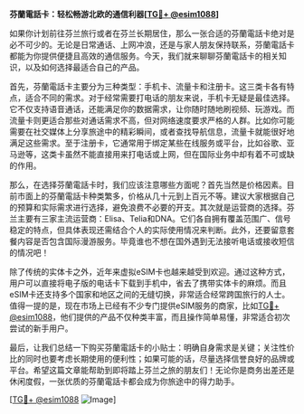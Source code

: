 **芬蘭電話卡：轻松畅游北欧的通信利器[[TG💪+ @esim1088](https://t.me/s/esim1088)]**

如果你计划前往芬兰旅行或者在芬兰长期居住，那么一张合适的芬蘭電話卡绝对是必不可少的。无论是日常通话、上网冲浪，还是与家人朋友保持联系，芬蘭電話卡都能为你提供便捷且高效的通信服务。今天，我们就来聊聊芬蘭電話卡的相关知识，以及如何选择最适合自己的产品。

首先，芬蘭電話卡主要分为三种类型：手机卡、流量卡和注册卡。这三类卡各有特点，适合不同的需求。对于经常需要打电话的朋友来说，手机卡无疑是最佳选择。它不仅支持语音通话，还能满足你的数据需求，让你随时随地刷视频、玩游戏。而流量卡则更适合那些对通话需求不高，但对网络速度要求严格的人群。比如你可能需要在社交媒体上分享旅途中的精彩瞬间，或者查找导航信息，流量卡就能很好地满足这些需求。至于注册卡，它通常用于绑定某些在线服务或平台，比如谷歌、亚马逊等，这类卡虽然不能直接用来打电话或上网，但在国际业务中却有着不可或缺的作用。

那么，在选择芬蘭電話卡时，我们应该注意哪些方面呢？首先当然是价格因素。目前市面上的芬蘭電話卡种类繁多，价格从几十元到上百元不等。建议大家根据自己的预算和实际需求进行选择，避免浪费不必要的开支。其次就是运营商的选择。芬兰主要有三家主流运营商：Elisa、Telia和DNA。它们各自拥有覆盖范围广、信号稳定的特点，但具体表现还需结合个人的实际使用情况来判断。此外，还要留意套餐内容是否包含国际漫游服务。毕竟谁也不想在国外遇到无法接听电话或接收短信的情况吧！

除了传统的实体卡之外，近年来虚拟eSIM卡也越来越受到欢迎。通过这种方式，用户可以直接将电子版的电话卡下载到手机中，省去了携带实体卡的麻烦。而且eSIM卡还支持多个国家和地区之间的无缝切换，非常适合经常跨国旅行的人士。值得一提的是，现在市场上已经有不少专门提供eSIM服务的商家，比如[TG💪+ @esim1088](https://t.me/s/esim1088)，他们提供的产品不仅种类丰富，而且操作简单易懂，非常适合初次尝试的新手用户。

最后，让我们总结一下购买芬蘭電話卡的小贴士：明确自身需求是关键；关注性价比的同时也要考虑长期使用的便利性；如果可能的话，尽量选择信誉良好的品牌或平台。希望这篇文章能帮助到即将踏上芬兰之旅的朋友们！无论你是商务出差还是休闲度假，一张优质的芬蘭電話卡都会成为你旅途中的得力助手。

[[TG💪+ @esim1088](https://t.me/s/esim1088) ![Image](https://i.postimg.cc/4NQfJmqS/Snipaste-2025-05-13-00-14-12.png)]
